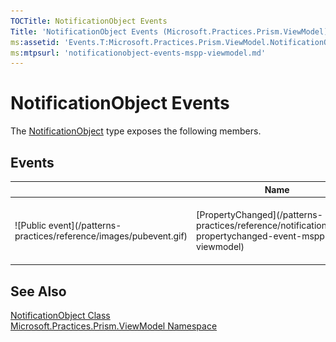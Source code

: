 ```yaml
---
TOCTitle: NotificationObject Events
Title: 'NotificationObject Events (Microsoft.Practices.Prism.ViewModel)'
ms:assetid: 'Events.T:Microsoft.Practices.Prism.ViewModel.NotificationObject'
ms:mtpsurl: 'notificationobject-events-mspp-viewmodel.md'
---
```


# NotificationObject Events

The [NotificationObject](/patterns-practices/reference/notificationobject-class-mspp-viewmodel) type exposes the following members.

## Events

<table>

<thead>
<tr class="header">
<th> </th>
<th>Name</th>
<th>Description</th>
</tr>
</thead>
<tbody>
<tr class="odd">
<td>![Public event](/patterns-practices/reference/images/pubevent.gif)</td>
<td>[PropertyChanged](/patterns-practices/reference/notificationobject-propertychanged-event-mspp-viewmodel)</td>
<td><div class="summary">
Raised when a property on this object has a new value.
</div></td>
</tr>
</tbody>
</table>

## See Also

[NotificationObject Class](/patterns-practices/reference/notificationobject-class-mspp-viewmodel)<br/>
[Microsoft.Practices.Prism.ViewModel Namespace](/patterns-practices/reference/mspp-viewmodel-namespace)<br/>
